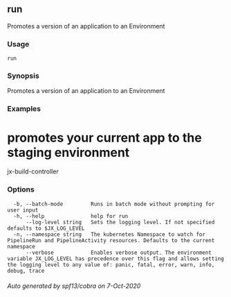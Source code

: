 ## run

Promotes a version of an application to an Environment

### Usage

```
run
```

### Synopsis

Promotes a version of an application to an Environment

### Examples

  # promotes your current app to the staging environment
  jx-build-controller

### Options

```
  -b, --batch-mode         Runs in batch mode without prompting for user input
  -h, --help               help for run
      --log-level string   Sets the logging level. If not specified defaults to $JX_LOG_LEVEL
  -n, --namespace string   The kubernetes Namespace to watch for PipelineRun and PipelineActivity resources. Defaults to the current namespace
      --verbose            Enables verbose output. The environment variable JX_LOG_LEVEL has precedence over this flag and allows setting the logging level to any value of: panic, fatal, error, warn, info, debug, trace
```

###### Auto generated by spf13/cobra on 7-Oct-2020
